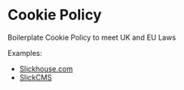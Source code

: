 # Cookie Policy
Boilerplate Cookie Policy to meet UK and EU Laws

Examples:

* [Slickhouse.com](http://slickhouse.com/cookiepolicy.html)
* [SlickCMS](https://slickcms.azurewebsites.net/cookies)

